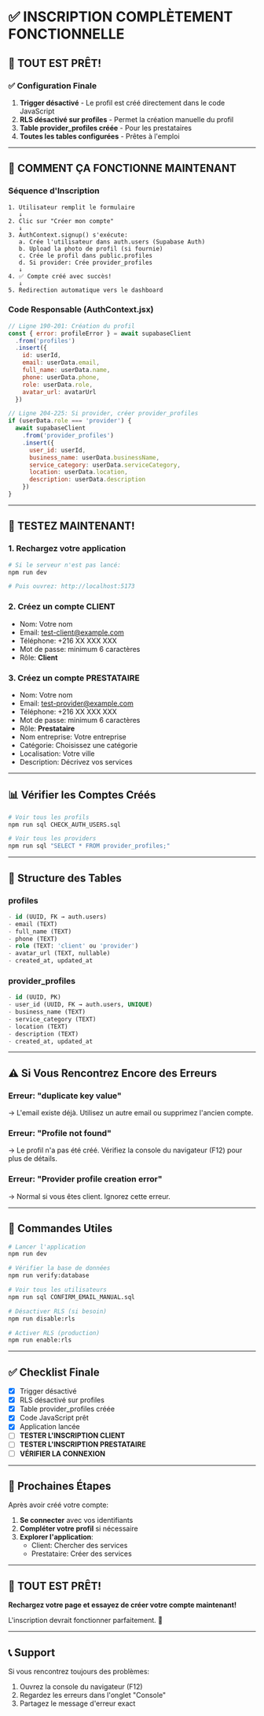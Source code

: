 # ✅ INSCRIPTION COMPLÈTEMENT FONCTIONNELLE

## 🎉 TOUT EST PRÊT!

### ✅ Configuration Finale

1. **Trigger désactivé** - Le profil est créé directement dans le code JavaScript
2. **RLS désactivé sur profiles** - Permet la création manuelle du profil
3. **Table provider_profiles créée** - Pour les prestataires
4. **Toutes les tables configurées** - Prêtes à l'emploi

---

## 🚀 COMMENT ÇA FONCTIONNE MAINTENANT

### **Séquence d'Inscription**

```
1. Utilisateur remplit le formulaire
   ↓
2. Clic sur "Créer mon compte"
   ↓
3. AuthContext.signup() s'exécute:
   a. Crée l'utilisateur dans auth.users (Supabase Auth)
   b. Upload la photo de profil (si fournie)
   c. Crée le profil dans public.profiles
   d. Si provider: Crée provider_profiles
   ↓
4. ✅ Compte créé avec succès!
   ↓
5. Redirection automatique vers le dashboard
```

### **Code Responsable (AuthContext.jsx)**

```javascript
// Ligne 190-201: Création du profil
const { error: profileError } = await supabaseClient
  .from('profiles')
  .insert({
    id: userId,
    email: userData.email,
    full_name: userData.name,
    phone: userData.phone,
    role: userData.role,
    avatar_url: avatarUrl
  })

// Ligne 204-225: Si provider, créer provider_profiles
if (userData.role === 'provider') {
  await supabaseClient
    .from('provider_profiles')
    .insert({
      user_id: userId,
      business_name: userData.businessName,
      service_category: userData.serviceCategory,
      location: userData.location,
      description: userData.description
    })
}
```

---

## 🧪 TESTEZ MAINTENANT!

### **1. Rechargez votre application**
```bash
# Si le serveur n'est pas lancé:
npm run dev

# Puis ouvrez: http://localhost:5173
```

### **2. Créez un compte CLIENT**
- Nom: Votre nom
- Email: test-client@example.com
- Téléphone: +216 XX XXX XXX
- Mot de passe: minimum 6 caractères
- Rôle: **Client**

### **3. Créez un compte PRESTATAIRE**
- Nom: Votre nom
- Email: test-provider@example.com
- Téléphone: +216 XX XXX XXX
- Mot de passe: minimum 6 caractères
- Rôle: **Prestataire**
- Nom entreprise: Votre entreprise
- Catégorie: Choisissez une catégorie
- Localisation: Votre ville
- Description: Décrivez vos services

---

## 📊 Vérifier les Comptes Créés

```bash
# Voir tous les profils
npm run sql CHECK_AUTH_USERS.sql

# Voir tous les providers
npm run sql "SELECT * FROM provider_profiles;"
```

---

## 🔧 Structure des Tables

### **profiles**
```sql
- id (UUID, FK → auth.users)
- email (TEXT)
- full_name (TEXT)
- phone (TEXT)
- role (TEXT: 'client' ou 'provider')
- avatar_url (TEXT, nullable)
- created_at, updated_at
```

### **provider_profiles**
```sql
- id (UUID, PK)
- user_id (UUID, FK → auth.users, UNIQUE)
- business_name (TEXT)
- service_category (TEXT)
- location (TEXT)
- description (TEXT)
- created_at, updated_at
```

---

## ⚠️ Si Vous Rencontrez Encore des Erreurs

### **Erreur: "duplicate key value"**
→ L'email existe déjà. Utilisez un autre email ou supprimez l'ancien compte.

### **Erreur: "Profile not found"**
→ Le profil n'a pas été créé. Vérifiez la console du navigateur (F12) pour plus de détails.

### **Erreur: "Provider profile creation error"**
→ Normal si vous êtes client. Ignorez cette erreur.

---

## 📝 Commandes Utiles

```bash
# Lancer l'application
npm run dev

# Vérifier la base de données
npm run verify:database

# Voir tous les utilisateurs
npm run sql CONFIRM_EMAIL_MANUAL.sql

# Désactiver RLS (si besoin)
npm run disable:rls

# Activer RLS (production)
npm run enable:rls
```

---

## ✅ Checklist Finale

- [x] Trigger désactivé
- [x] RLS désactivé sur profiles
- [x] Table provider_profiles créée
- [x] Code JavaScript prêt
- [x] Application lancée
- [ ] **TESTER L'INSCRIPTION CLIENT**
- [ ] **TESTER L'INSCRIPTION PRESTATAIRE**
- [ ] **VÉRIFIER LA CONNEXION**

---

## 🎯 Prochaines Étapes

Après avoir créé votre compte:

1. **Se connecter** avec vos identifiants
2. **Compléter votre profil** si nécessaire
3. **Explorer l'application**:
   - Client: Chercher des services
   - Prestataire: Créer des services

---

## 🎉 TOUT EST PRÊT!

**Rechargez votre page et essayez de créer votre compte maintenant!**

L'inscription devrait fonctionner parfaitement. 🚀

---

## 📞 Support

Si vous rencontrez toujours des problèmes:
1. Ouvrez la console du navigateur (F12)
2. Regardez les erreurs dans l'onglet "Console"
3. Partagez le message d'erreur exact
